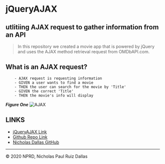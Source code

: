 # jQueryAJAX
## utlitiing AJAX request to gather information from an API

> In this repository we created a movie app that is powered by jQuery and uses the AJAX method retrieval request from OMDbAPI.com. 

## What is an AJAX request? 

```
    - AJAX request is requesting information
    - GIVEN a user wants to find a movie
    - THEN the user can search for the movie by 'Title'
    - GIVEN the correct 'Title'
    - THEN the movie's info will display

```
***Figure One***
![AJAX]('./photos/AJAX.PNG')


## LINKS

- [jQueryAJAX Link]()
- [Github Repo Link](https://github.com/nicholasd-uci/jQueryAJAX)
- [Nicholas Dallas GitHub](https://github.com/nicholasd-uci)

- - -
© 2020 NPRD, Nicholas Paul Ruiz Dallas
